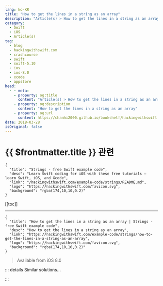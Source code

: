 ```yaml
---
lang: ko-KR
title: "How to get the lines in a string as an array"
description: "Article(s) > How to get the lines in a string as an array"
category:
  - Swift
  - iOS
  - Article(s)
tag: 
  - blog
  - hackingwithswift.com
  - crashcourse
  - swift
  - swift-5.10
  - ios
  - ios-8.0
  - xcode
  - appstore
head:
  - - meta:
    - property: og:title
      content: "Article(s) > How to get the lines in a string as an array"
    - property: og:description
      content: "How to get the lines in a string as an array"
    - property: og:url
      content: https://chanhi2000.github.io/bookshelf/hackingwithswift.com/example-code/strings/how-to-get-the-lines-in-a-string-as-an-array.html
date: 2018-03-28
isOriginal: false
---
```


# {{ $frontmatter.title }} 관련

```component VPCard
{
  "title": "Strings - free Swift example code",
  "desc": "Learn Swift coding for iOS with these free tutorials – learn Swift, iOS, and Xcode",
  "link": "/hackingwithswift.com/example-code/strings/README.md",
  "logo": "https://hackingwithswift.com/favicon.svg",
  "background": "rgba(174,10,10,0.2)"
}
```

[[toc]]

---

```component VPCard
{
  "title": "How to get the lines in a string as an array | Strings - free Swift example code",
  "desc": "How to get the lines in a string as an array",
  "link": "https://hackingwithswift.com/example-code/strings/how-to-get-the-lines-in-a-string-as-an-array",
  "logo": "https://hackingwithswift.com/favicon.svg",
  "background": "rgba(174,10,10,0.2)"
}
```

> Available from iOS 8.0

<!-- TODO: 작성 -->

<!-- 
Swift’s strings have their lines separated by the `\n` character, which is a line break on Unix operating systems. Using that plus the `components(separatedBy:)` method, you can get an array of all the lines in a string like this:

```swift
let lines = str.components(separatedBy: "\n")
```

If you intend to use that regularly, consider making an extension on `String` like this one:

```swift
extension String {
    var lines: [String] {
        return self.components(separatedBy: "\n")
    }
}
```

-->

::: details Similar solutions…

<!--
/example-code/core-graphics/how-to-calculate-the-point-where-two-lines-intersect">How to calculate the point where two lines intersect 
/example-code/core-graphics/how-to-draw-lines-in-core-graphics-moveto-and-addlineto">How to draw lines in Core Graphics: move(to:) and addLine(to:) 
/quick-start/concurrency/how-to-get-a-result-from-a-task">How to get a Result from a task 
/example-code/language/how-to-get-a-random-element-from-an-array-using-randomelement">How to get a random element from an array using randomElement() 
/example-code/strings/how-to-get-the-length-of-a-string">How to get the length of a string</a>
-->

:::


